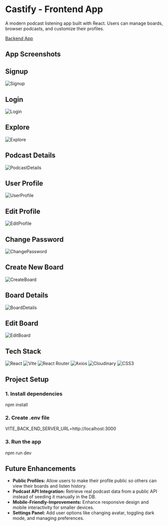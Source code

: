 # Castify - Frontend App
A modern podcast listening app built with React. Users can manage boards, browser podcasts, and customize their profiles.

[Backend App](https://github.com/zahralmosawi/castify-back-end-app)

## App Screenshots
## Signup
![Signup](https://res.cloudinary.com/dvhwvkip4/image/upload/v1755734099/Signup_nwaqd8.png)

## Login
![Login](https://res.cloudinary.com/dvhwvkip4/image/upload/v1755734098/Login_yltv48.png)

## Explore 
![Explore](https://res.cloudinary.com/dvhwvkip4/image/upload/v1755734099/Explore_hra4ri.png)

## Podcast Details
![PodcastDetails](https://res.cloudinary.com/dvhwvkip4/image/upload/v1755734099/PodcastDetails_p9hfeg.png)

## User Profile
![UserProfile](https://res.cloudinary.com/dvhwvkip4/image/upload/v1755734100/Profile_xq7ri6.png)

## Edit Profile
![EditProfile](https://res.cloudinary.com/dvhwvkip4/image/upload/v1755734098/EditProfile_z750ve.png)

## Change Password
![ChangePassword](https://res.cloudinary.com/dvhwvkip4/image/upload/v1755747354/Screenshot_2025-08-21_063419_bp61gq.png)

## Create New Board
![CreateBoard](https://res.cloudinary.com/dvhwvkip4/image/upload/v1755734098/CreateBoard_a12ctb.png)

## Board Details
![BoardDetails](https://res.cloudinary.com/dvhwvkip4/image/upload/v1755734099/BoardDetails_luz1hi.png)

## Edit Board
![EditBoard](https://res.cloudinary.com/dvhwvkip4/image/upload/v1755734098/EditBoard_zrr8ij.png)

## Tech Stack
![React](https://img.shields.io/badge/-React-61DAFB?logo=react&logoColor=black)
![Vite](https://img.shields.io/badge/-Vite-646CFF?logo=vite&logoColor=white)
![React Router](https://img.shields.io/badge/-React%20Router-CA4245?logo=react-router&logoColor=white)
![Axios](https://img.shields.io/badge/-Axios-5A29E4?logo=axios&logoColor=white)
![Cloudinary](https://img.shields.io/badge/-Cloudinary-3448C5?logo=cloudinary&logoColor=white)
![CSS3](https://img.shields.io/badge/-CSS3-1572B6?logo=css3&logoColor=white)

## Project Setup
### 1. Install dependencies
npm install

### 2. Create .env file
VITE_BACK_END_SERVER_URL=http://localhost:3000

### 3. Run the app
npm run dev

## Future Enhancements
- **Public Profiles:** Allow users to make their profile public so others can view their boards and listen history.
- **Podcast API Integration:** Retrieve real podcast data from a public API instead of seeding it manually in the DB.
- **Mobile-Friendly-Improvements:** Enhance responsive design and mobile interactivity for smaller devices.
- **Settings Panel:** Add user options like changing avatar, toggling dark mode, and managing preferences.